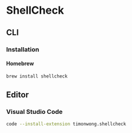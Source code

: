 # ShellCheck

## CLI

### Installation

#### Homebrew

```sh
brew install shellcheck
```

## Editor

### Visual Studio Code

```sh
code --install-extension timonwong.shellcheck
```
